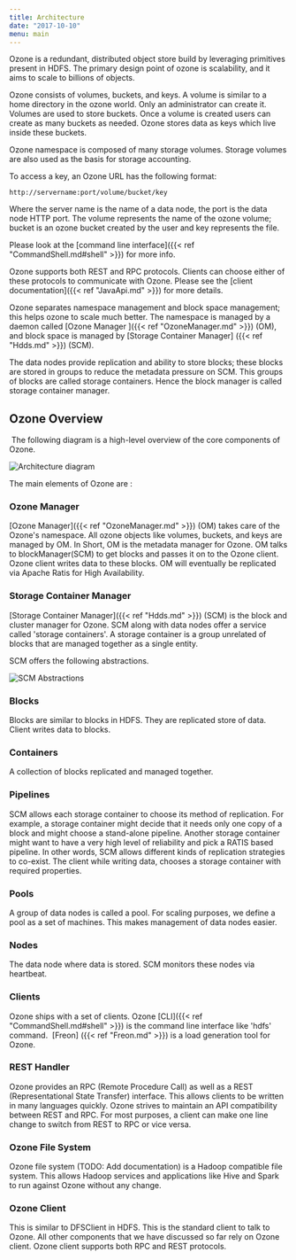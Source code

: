 ```yaml
---
title: Architecture
date: "2017-10-10"
menu: main
---
```


<!---
  Licensed under the Apache License, Version 2.0 (the "License"); you may not use this file except in compliance with the License.
  You may obtain a copy of the License at

   http://www.apache.org/licenses/LICENSE-2.0

 Unless required by applicable law or agreed to in writing, software distributed under the License is distributed on an "AS IS" BASIS, WITHOUT WARRANTIES OR CONDITIONS OF ANY KIND, either express or implied.
 See the License for the specific language governing permissions and limitations under the License. See accompanying LICENSE file.
-->

Ozone is a redundant, distributed object store build by
leveraging primitives present in HDFS. The primary design point of ozone is scalability, and it aims to scale to billions of objects.

Ozone consists of volumes, buckets, and keys. A volume is similar to a home directory in the ozone world. Only an administrator can create it. Volumes are used to store buckets. Once a volume is created users can create as many buckets as needed. Ozone stores data as keys which live inside these buckets.

Ozone namespace is composed of many storage volumes. Storage volumes are also used as the basis for storage accounting.

To access a key, an Ozone URL has the following format:

```
http://servername:port/volume/bucket/key
```

Where the server name is the name of a data node, the port is the data node HTTP port. The volume represents the name of the ozone volume; bucket is an ozone bucket created by the user and key represents the file.

Please look at the [command line interface]({{< ref "CommandShell.md#shell" >}})  for more info.

Ozone supports both REST and RPC protocols. Clients can choose either of these protocols to communicate with Ozone. Please see the [client documentation]({{< ref "JavaApi.md" >}}) for more details.

Ozone separates namespace management and block space management; this helps
ozone to scale much better. The namespace is managed by a daemon called
[Ozone Manager ]({{< ref "OzoneManager.md" >}}) (OM),  and block space is
managed by [Storage Container Manager] ({{< ref "Hdds.md" >}}) (SCM).

The data nodes provide replication and ability to store blocks; these blocks are stored in groups to reduce the metadata pressure on SCM. This groups of blocks are called storage containers. Hence the block manager is called storage container
manager.

Ozone Overview
--------------

 The following diagram is a high-level overview of the core components of Ozone.  

![Architecture diagram](../../OzoneOverview.svg)

The main elements of Ozone are :

### Ozone Manager 

[Ozone Manager]({{< ref "OzoneManager.md" >}}) (OM) takes care of the Ozone's namespace.
All ozone objects like volumes, buckets, and keys are managed by OM. In Short, OM is the metadata manager for Ozone.
OM talks to blockManager(SCM) to get blocks and passes it on to the Ozone
client.  Ozone client writes data to these blocks.
OM will eventually be replicated via Apache Ratis for High Availability. 

### Storage Container Manager

[Storage Container Manager]({{< ref "Hdds.md" >}}) (SCM) is the block and cluster manager for Ozone.
SCM along with data nodes offer a service called 'storage containers'.
A storage container is a group unrelated of blocks that are managed together as a single entity.

SCM offers the following abstractions.  

![SCM Abstractions](../../SCMBlockDiagram.png)

### Blocks
Blocks are similar to blocks in HDFS. They are replicated store of data. Client writes data to blocks.

### Containers
A collection of blocks replicated and managed together.

### Pipelines
SCM allows each storage container to choose its method of replication.
For example, a storage container might decide that it needs only one copy of a  block
and might choose a stand-alone pipeline. Another storage container might want to have a very high level of reliability and pick a RATIS based pipeline. In other words, SCM allows different kinds of replication strategies to co-exist. The client while writing data, chooses a storage container with required properties.

### Pools
A group of data nodes is called a pool. For scaling purposes,
we define a pool as a set of machines. This makes management of data nodes easier.

### Nodes
The data node where data is stored. SCM monitors these nodes via heartbeat.

### Clients
Ozone ships with a set of clients. Ozone [CLI]({{< ref "CommandShell.md#shell" >}}) is the command line interface like 'hdfs' command.  [Freon] ({{< ref "Freon.md" >}}) is a  load generation tool for Ozone. 

### REST Handler
Ozone provides an RPC (Remote Procedure Call) as well as a  REST (Representational State Transfer)  interface. This allows clients to be written in many languages quickly. Ozone strives to maintain an API compatibility between REST and RPC.
For most purposes, a client can make one line change to switch from REST to RPC or vice versa.   

### Ozone File System
Ozone file system (TODO: Add documentation) is a Hadoop compatible file system. This allows Hadoop services and applications like Hive and Spark to run against
Ozone without any change.

### Ozone Client
This is similar to DFSClient in HDFS. This is the standard client to talk to Ozone. All other components that we have discussed so far rely on Ozone client. Ozone client supports both RPC and REST protocols.
